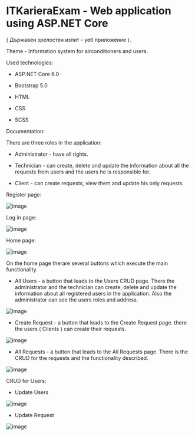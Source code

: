 # ITKarieraExam - Web application using ASP.NET Core

( Държавен зрелостен изпит - уеб приложение ).

Theme - Information system for airconditioners and users.

Used technologies:

- ASP.NET Core 6.0

- Bootstrap 5.0

- HTML

- CSS

- SCSS

Documentation:

There are three roles in the application:

- Administrator - have all rights.

- Technician - can create, delete and update the information about all the requests from users and the users he is responsible for.

- Client - can create requests, view them and update his only requests.

Register page:

![image](https://user-images.githubusercontent.com/72508846/172610816-e146b3f5-11cc-4fd7-9be9-701f2e687f61.png)

Log in page:

![image](https://user-images.githubusercontent.com/72508846/172610959-b7165ddc-47eb-47a3-826f-689fdb38a2d2.png)

Home page:

![image](https://user-images.githubusercontent.com/72508846/172591870-36fbd195-13fa-45de-83cb-d53e80e669db.png)

On the home page therare several buttons which execute the main functionality.

- All Users - a button that leads to the Users CRUD page. There the administrator and the technician can create, delete and update the information about all registered users in the application. Also the administrator can see the users roles and address.

![image](https://user-images.githubusercontent.com/72508846/172593689-d80ee93d-dead-4352-b23a-c1d2c14fbfb9.png)

- Create Request - a button that leads to the Create Request page. there the users ( Clients ) can create their requests.

![image](https://user-images.githubusercontent.com/72508846/172594073-2c89a5b7-f4fd-4c54-8877-2f4106af7a2d.png)

- All Requests - a button that leads to the All Requests page. There is the CRUD for the requests and the functionality described.

![image](https://user-images.githubusercontent.com/72508846/172594157-6311ed40-3aa4-4ddd-9930-5886e5352c1c.png)

CRUD for Users:

- Update Users

![image](https://user-images.githubusercontent.com/72508846/172594360-685da79a-e593-4a06-983b-e703d72f848b.png)

- Update Request

![image](https://user-images.githubusercontent.com/72508846/172594566-0eb947ac-b559-446b-9d64-68dd6ad9bbb6.png)


